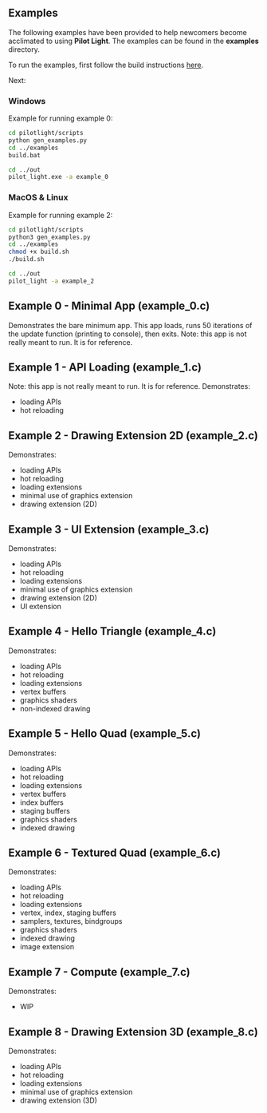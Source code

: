 ## Examples
The following examples have been provided to help newcomers become acclimated to using **Pilot Light**. The examples can be found in the **examples** directory.

To run the examples, first follow the build instructions [here](https://github.com/PilotLightTech/pilotlight/wiki/Building).

Next:

### Windows
Example for running example 0:
```bash
cd pilotlight/scripts
python gen_examples.py
cd ../examples
build.bat

cd ../out
pilot_light.exe -a example_0
```
### MacOS & Linux
Example for running example 2:
```bash
cd pilotlight/scripts
python3 gen_examples.py
cd ../examples
chmod +x build.sh
./build.sh

cd ../out
pilot_light -a example_2
```

## Example 0 - Minimal App (example_0.c)
Demonstrates the bare minimum app. This app loads, runs 50 iterations of the update function (printing to console), then exits. Note: this app is not really meant to run. It is for reference.

## Example 1 - API Loading (example_1.c)
Note: this app is not really meant to run. It is for reference.
Demonstrates:
* loading APIs
* hot reloading

## Example 2 - Drawing Extension 2D (example_2.c)
Demonstrates:
* loading APIs
* hot reloading
* loading extensions
* minimal use of graphics extension
* drawing extension (2D)

## Example 3 - UI Extension (example_3.c)
Demonstrates:
* loading APIs
* hot reloading
* loading extensions
* minimal use of graphics extension
* drawing extension (2D)
* UI extension

## Example 4 - Hello Triangle (example_4.c)
Demonstrates:
* loading APIs
* hot reloading
* loading extensions
* vertex buffers
* graphics shaders
* non-indexed drawing

## Example 5 - Hello Quad (example_5.c)
Demonstrates:
* loading APIs
* hot reloading
* loading extensions
* vertex buffers
* index buffers
* staging buffers
* graphics shaders
* indexed drawing

## Example 6 - Textured Quad (example_6.c)
Demonstrates:
* loading APIs
* hot reloading
* loading extensions
* vertex, index, staging buffers
* samplers, textures, bindgroups
* graphics shaders
* indexed drawing
* image extension

## Example 7 - Compute (example_7.c)
Demonstrates:
* WIP

## Example 8 - Drawing Extension 3D (example_8.c)
Demonstrates:
* loading APIs
* hot reloading
* loading extensions
* minimal use of graphics extension
* drawing extension (3D)
